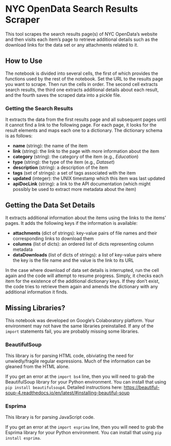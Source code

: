 # NYC OpenData Search Results Scraper
This tool scrapes the search results page(s) of NYC OpenData’s website and then visits each item’s page to retrieve additional details such as the download links for the data set or any attachments related to it.

## How to Use
The notebook is divided into several cells, the first of which provides the functions used by the rest of the notebook. Set the URL to the results page you want to scrape. Then run the cells in order. The second cell extracts search results, the third one extracts additional details about each result, and the fourth saves the scraped data into a pickle file.

### Getting the Search Results
It extracts the data from the first results page and all subsequent pages until it cannot find a link to the following page. For each page, it looks for the result elements and maps each one to a dictionary. The dictionary schema is as follows:
* **name** (string): the name of the item
* **link** (string): the link to the page with more information about the item
* **category** (string): the category of the item (e.g., *Education*)
* **type** (string): the type of the item (e.g., *Dataset*)
* **description** (string): a description of the item
* **tags** (set of strings): a set of tags associated with the item
* **updated** (integer): the UNIX timestamp which this item was last updated
* **apiDocLink** (string): a link to the API documentation (which might possibly be used to extract more metadata about the item)

## Getting the Data Set Details
It extracts additional information about the items using the links to the items’ pages. It adds the following keys if the information is available:
* **attachments** (dict of strings): key-value pairs of file names and their corresponding links to download them
* **columns** (list of dicts): an ordered list of dicts representing column metadata
* **dataDownloads** (list of dicts of strings): a list of key-value pairs where the key is the file name and the value is the link to its URL

In the case where download of data set details is interrupted, run the cell again and the code will attempt to resume progress. Simply, it checks each item for the existence of the additional dictionary keys. If they don’t exist, the code tries to retrieve them again and amends the dictionary with any additional information it finds.

## Missing Libraries?
This notebook was developed on Google’s Colaboratory platform. Your environment may not have the same libraries preinstalled. If any of the `import` statements fail, you are probably missing some libraries.

### BeautifulSoup
This library is for parsing HTML code, obiviating the need for unwiedly/fragile regular expressions. Much of the information can be gleaned from the HTML alone.

If you get an error at the `import bs4` line, then you will need to grab the BeautifulSoup library for your Python environment. You can install that using `pip install beautifulsoup4`. Detailed instructions here: https://beautiful-soup-4.readthedocs.io/en/latest/#installing-beautiful-soup

### Esprima
This library is for parsing JavaScript code.

If you get an error at the `import esprima` line, then you will need to grab the Esprima library for your Python environment. You can install that using `pip install esprima`.
